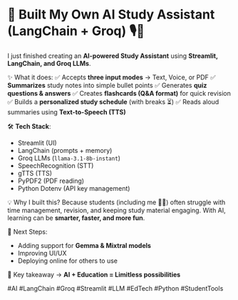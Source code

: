 

# 🚀 Built My Own AI Study Assistant (LangChain + Groq) 🎙️📄

I just finished creating an **AI-powered Study Assistant** using **Streamlit, LangChain, and Groq LLMs**.

✨ What it does:
✅ Accepts **three input modes** → Text, Voice, or PDF
✅ **Summarizes** study notes into simple bullet points
✅ Generates **quiz questions & answers**
✅ Creates **flashcards (Q&A format)** for quick revision
✅ Builds a **personalized study schedule** (with breaks ⏳)
✅ Reads aloud summaries using **Text-to-Speech (TTS)**

🛠️ **Tech Stack**:

* Streamlit (UI)
* LangChain (prompts + memory)
* Groq LLMs (`llama-3.1-8b-instant`)
* SpeechRecognition (STT)
* gTTS (TTS)
* PyPDF2 (PDF reading)
* Python Dotenv (API key management)

💡 Why I built this?
Because students (including me 👨‍🎓) often struggle with time management, revision, and keeping study material engaging. With AI, learning can be **smarter, faster, and more fun**.

🚀 Next Steps:

* Adding support for **Gemma & Mixtral models**
* Improving UI/UX
* Deploying online for others to use

🔑 Key takeaway → **AI + Education = Limitless possibilities**

#AI #LangChain #Groq #Streamlit #LLM #EdTech #Python #StudentTools


